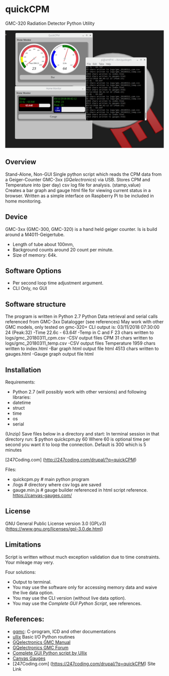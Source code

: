 # quickCPM
GMC-320 Radiation Detector Python Utility

![quickCPM](https://github.com/abitowhit/quickCPM/blob/master/quickcpmMonitor.png)

## Overview
Stand-Alone, Non-GUI Single python script which reads the CPM data from a Geiger-Counter GMC-3xx (_GQelectronics_) via USB.
Stores CPM and Temperature into (per day) csv log file for analysis. (stamp,value)  
Creates a bar graph and gauge html file for viewing current status in a browser.
Written as a simple interface on Raspberry Pi to be included in home monitoring.

## Device

GMC-3xx (GMC-300, GMC-320) is a hand held geiger counter. Is is build around a M4011-Geigertube.

 * Length of tube about 100mm, 
 * Background counts around 20 count per minute. 
 * Size of memory: 64k. 

## Software Options

* Per second loop time adjustment argument.
* CLI Only, no GUI

## Software structure

The program is  written in Python 2.7
Python Data retrieval and serial calls referenced from GMC-3xx Datalogger (see references)
May work with other GMC models, only tested on gmc-320+
CLI output is:
     03/11/2018 07:30:00 24 (Peak:32) -Time
     22.6c - 63.64f -Temp in C and F
     23 chars written to logs/gmc_20180311_cpm.csv   -CSV output files CPM
     31 chars written to logs/gmc_20180311_temp.csv  -CSV output files Temperature
     1959 chars written to index.html                -Bar graph html output file html
     4513 chars written to gauges.html               -Gauge graph output file html


## Installation

Requirements:

* Python 2.7 (will possibly work with other versions) and following libraries:
* datetime
* struct
* time
* os
* serial   
 
(Unzip) Save files below in a directory and start:
In terminal session in that directory run:
    $ python quickcpm.py 60
Where 60 is optional time per second you want it to loop the connection.
Default is 300 which is 5 minutes

[247Coding.com] (http://247coding.com/drupal/?q=quickCPM)
    
Files:
* quickcpm.py    # main python program
* /logs           # directory where csv logs are saved
* gauge.min.js    # gauge builder referenced in html script reference.
https://canvas-gauges.com/

## License

GNU General Public License version 3.0 (GPLv3) (https://www.gnu.org/licenses/gpl-3.0.de.html)

## Limitations
Script is written without much exception validation due to time constraints.
Your mileage may very.

Four solutions:

* Output to terminal.
* You may use the software only for accessing memory data and waive the live data option.
* You may use the CLI version (without live data option).
* You may use the _Complete GUI Python Script_, see references.


## References:
 * [gqmc](https://sourceforge.net/projects/gqgmc/files/gqgmc/): C-program, ICD and other documentations
 * [ullix](https://sourceforge.net/projects/geigerlog/) Basic I/O Python routines
 * [GQelectronics GMC Manual](https://www.gqelectronicsllc.com/comersus/store/download.asp)
 * [GQelectronics GMC Forum](https://www.gqelectronicsllc.com/forum/forum.asp?FORUM_ID=14)
 * [Complete GUI Python script by Ullix](https://sourceforge.net/projects/geigerlog/)
 * [Canvas Gauges](https://canvas-gauges.com/documentation/user-guide/ )
 * [247Coding.com] (https://247coding.com/drupal/?q=quickCPM) Site Link


